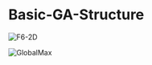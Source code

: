 # Basic-GA-Structure

![F6-2D](https://user-images.githubusercontent.com/39010251/114868465-5337ff00-9dcc-11eb-84c1-b0d9fe8b855c.png)

![GlobalMax](https://user-images.githubusercontent.com/39010251/114868453-4e734b00-9dcc-11eb-800d-359950b679a3.png)
